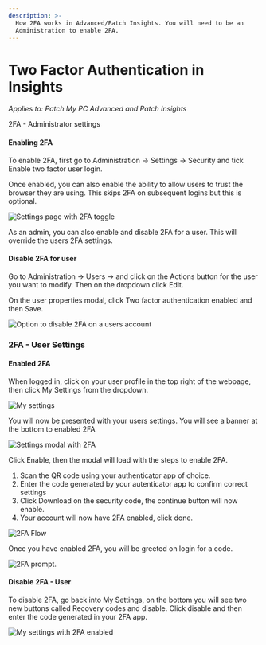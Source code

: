 ```yaml
---
description: >-
  How 2FA works in Advanced/Patch Insights. You will need to be an
  Administration to enable 2FA.
---
```


# Two Factor Authentication in Insights

_Applies to: Patch My PC Advanced and Patch Insights_

2FA - Administrator settings

#### Enabling 2FA

To enable 2FA, first go to Administration -> Settings -> Security and tick Enable two factor user login.&#x20;

Once enabled, you can also enable the ability to allow users to trust the browser they are using. This skips 2FA on subsequent logins but this is optional.&#x20;

![](/_images/image-(320).png "Settings page with 2FA toggle")

As an admin, you can also enable and disable 2FA for a user. This will override the users 2FA settings.

#### Disable 2FA for user

Go to Administration -> Users -> and click on the Actions button for the user you want to modify. Then on the dropdown click Edit.&#x20;

On the user properties modal, click Two factor authentication enabled and then Save.

![](/_images/image-(328).png "Option to disable 2FA on a users account")

### 2FA - User Settings

#### Enabled 2FA

When logged in, click on your user profile in the top right of the webpage, then click My Settings from the dropdown.

![](/_images/image-(321).png "My settings")

You will now be presented with your users settings. You will see a banner at the bottom to enabled 2FA

![](/_images/image-(322).png "Settings modal with 2FA")

Click Enable, then the modal will load with the steps to enable 2FA.&#x20;

1. Scan the QR code using your authenticator app of choice.&#x20;
2. Enter the code generated by your autenticator app to confirm correct settings
3. Click Download on the security code, the continue button will now enable.&#x20;
4. Your account will now have 2FA enabled, click done.

![](/_images/image-(332).png "2FA Flow")

Once you have enabled 2FA, you will be greeted on login for a code.&#x20;

![](/_images/image-(325).png "2FA prompt.")



#### Disable 2FA - User

To disable 2FA, go back into My Settings, on the bottom you will see two new buttons called Recovery codes and disable. Click disable and then enter the code generated in your 2FA app.&#x20;

![](/_images/image-(329).png "My settings with 2FA enabled")